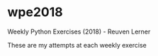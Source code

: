 # wpe2018
Weekly Python Exercises (2018) - Reuven Lerner

These are my attempts at each weekly exercise
